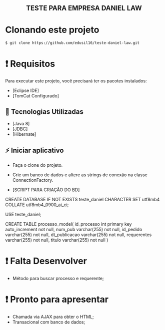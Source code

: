 <h2 align="center">
   TESTE PARA EMPRESA DANIEL LAW
</h2>


# Clonando este projeto

```
$ git clone https://github.com/edusil16/teste-daniel-law.git
```

# ❗️ Requisitos

Para executar este projeto, você precisará ter os pacotes instalados:

- [Eclipse IDE]
- [TomCat Configurado]

## 🚀 Tecnologias Utilizadas

  - [Java 8]
  - [JDBC]
  - [Hibernate]

## ⚡️ Iniciar aplicativo

- Faça o clone do projeto.

- Crie um banco de dados e altere as strings de conexão na classe ConnectionFactory.

- [SCRIPT PARA CRIAÇÃO DO BD]

CREATE DATABASE IF NOT EXISTS teste_daniel
CHARACTER SET utf8mb4
COLLATE utf8mb4_0900_ai_ci;

USE teste_daniel;

CREATE TABLE processo_model(
	id_processo int primary key auto_increment not null,
    num_pub varchar(255) not null,
    id_pedido varchar(255) not null,
    dt_publicacao varchar(255) not null,
    requerentes varchar(255) not null,
    titulo varchar(255) not null
)

# ❗️ Falta Desenvolver

- Método para buscar processo e requerente;

# ❗️ Pronto para apresentar

- Chamada via AJAX para obter o HTML;
- Transacional com banco de dados;

